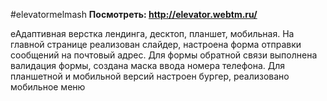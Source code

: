 #elevatormelmash
**Посмотреть: http://elevator.webtm.ru/**

еАдаптивная верстка лендинга, десктоп, планшет, мобильная. На главной странице реализован слайдер, настроена форма отправки сообщений на почтовый адрес.  Для формы обратной связи выполнена валидация формы, создана маска ввода номера телефона. Для планшетной и мобильной версий настроен бургер, реализовано мобильное меню




